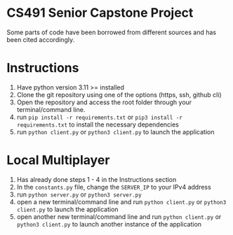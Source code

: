 # CS491 Senior Capstone Project
Some parts of code have been borrowed from different sources and has been cited accordingly.
# Instructions
1. Have python version 3.11 >= installed
2. Clone the git repository using one of the options (https, ssh, github cli)
3. Open the repository and access the root folder through your terminal/command line.
4. run ```pip install -r requirements.txt``` or ```pip3 install -r requirements.txt``` to install the necessary dependencies 
5. run ```python client.py``` or ```python3 client.py``` to launch the application

# Local Multiplayer
1. Has already done steps 1 - 4 in the Instructions section
2. In the ```constants.py``` file, change the ```SERVER_IP``` to your IPv4 address
3. run ```python server.py``` or ```python3 server.py```
4. open a new terminal/command line and run ```python client.py``` or ```python3 client.py``` to launch the application
5. open another new terminal/command line and run ```python client.py``` or ```python3 client.py``` to launch another instance of the application
